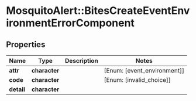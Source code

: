 # MosquitoAlert::BitesCreateEventEnvironmentErrorComponent


## Properties
Name | Type | Description | Notes
------------ | ------------- | ------------- | -------------
**attr** | **character** |  | [Enum: [event_environment]] 
**code** | **character** |  | [Enum: [invalid_choice]] 
**detail** | **character** |  | 


